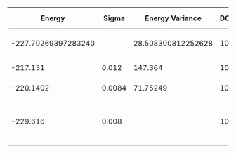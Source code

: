 | Energy              | Sigma  | Energy Variance    | DOF | Einf | Method                       | Data Repository |
|---------------------|--------|--------------------|-----|------|------------------------------|-----------------|
| -227.70269397283240 |        | 28.508300812252628 | 100 | 0    | DMRG (bond dimension = 1024) |                 |
| -217.131            | 0.012  | 147.364            | 100 | 0    | RBM (alpha = 1)              |                 |
| -220.1402           | 0.0084 | 71.75249           | 100 | 0    | Jastrow baseline             |                 |
| -229.616          | 0.008 |                 | 100 | 0    | RBM + symmetry(spin flip, translational, spatial)                        |                 |
